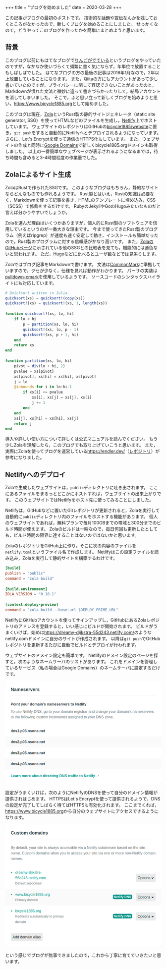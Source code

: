 +++
title = "ブログを始めました"
date = 2020-03-28
+++

この記事がブログの最初のポストです。
技術的な話題や宣伝なんかを残しておくところがなかったので，新しくブログを始めることにしました。
せっかくなので，どうやってこのブログを作ったかを簡単にまとめようと思います。

<!-- more -->

## 背景

このブログ以前にもはてなブログで[りんごがでている](http://bicycle1885.hatenablog.com/)というブログをやっていたのですが，なかなか使いづらくて頻繁に書く気にならず，年単位で放置することもしばしばでした。
はてなブログの方の最後の記事は2018年1月なので，2年以上放置していることになります。
また，Qiitaの方にもアカウントがあって少し書いていたのですが，プライバシーに関して容認できないことがあったのと，Markdownが慣れた文法と微妙に違って書きづらかったりして，結局アカウントを消してしまいました。
そこで，ふと思い立って新しくブログを始めようと思い，<https://www.bicycle1885.org>として始めました。

このブログは現在，[Zola](https://www.getzola.org/)というRust製の静的サイトジェネレータ（static site generator, SSG）を使ってHTMLなどのファイルを生成し，[Netlify](https://www.netlify.com/)上でホストしています。
ウェブサイトのレポジトリはGitHubの[bicycle1885/website](https://github.com/bicycle1885/website)に置き，`git push`をすると自動的にNetlifyへとデプロイされるようになっています。
さらに，Let's Encryptを使って通信のHTTPS化もしています。
また，ウェブサイトの作成と同時に[Google Domains](https://domains.google/)で新しくbicycle1885.orgドメインも取得しました。
以上の一番簡単なウェブページが表示されるようになるまでは，待ち時間も含めると3-4時間程度の作業量でした。


## Zolaによるサイト生成

ZolaはRustで作られたSSGです。
このようなブログはもちろん，静的なサイトならどんなものでも作れるようです。
Rust製とはいえ，Rustの知識は必要なく，Markdownを使って記事を書き，HTMLのテンプレートに埋め込み，CSS（SCSS）で修飾をするだけです。
RubyのJekyllやGoのHugoみたいなものだと言えば分かりやすいでしょうか。

Zolaを選んだ理由はいくつかありますが，個人的にRust製のソフトウェアを信用しているというのが一番大きな理由です。
今まで使ってきたRust製のプログラム（例えばripgrep）が速度も速く安定して動き，インストールも簡単だったので，Rust製のプログラムに対する信頼感がかなり高いです。
また，[ZolaのGitHubページ](https://github.com/getzola/zola)に示されている他のSSGとの比較表を見ても，機能的には遜色ないと思われます。
ただ，Hugoなどに比べるとユーザ数などでは見劣りします。

Zolaではブログ記事をMarkdownで書けます。
文法は[CommonMark](https://commonmark.org/)に準拠していますので，クセが少なく，仕様を見れば動作がわかります。
パーサの実装は[pulldown-cmark](https://github.com/raphlinus/pulldown-cmark)を使用しているようです。
ソースコードのシンタックスハイライトにも対応しています。

```julia
# Quicksort written in Julia.
quicksort(xs) = quicksort!(copy(xs))
quicksort!(xs) = quicksort!(xs, 1, length(xs))

function quicksort!(xs, lo, hi)
    if lo < hi
        p = partition(xs, lo, hi)
        quicksort!(xs, lo, p - 1)
        quicksort!(xs, p + 1, hi)
    end
    return xs
end

function partition(xs, lo, hi)
    pivot = div(lo + hi, 2)
    pvalue = xs[pivot]
    xs[pivot], xs[hi] = xs[hi], xs[pivot]
    j = lo
    @inbounds for i in lo:hi-1
        if xs[i] <= pvalue
            xs[i], xs[j] = xs[j], xs[i]
            j += 1
        end
    end
    xs[j], xs[hi] = xs[hi], xs[j]
    return j
end
```

導入や詳しい使い方について詳しくは公式マニュアルを読んでください。
もう少しZolaを理解したら，このブログでも取り上げていこうと思います。
また，実際にZolaを使ってブログを運営している<https://endler.dev/>（[レポジトリ](https://github.com/mre/mre.github.io)）が参考になりました。


## Netlifyへのデプロイ

Zolaで生成したウェブサイトは，`public`ディレクトリに吐き出されます。
ここにあるファイルをまるっとどこかにホストすれば，ウェブサイトの出来上がりです。
このウェブサイトではNetlifyをホスト先に使ってみることにしました。

Netlifyは，GitHubなどに置いたGitレポジトリが更新されると，Zolaを実行して自動的に`public`ディレクトリ内のファイルをホストする機能があります。
個人のウェブサイトであれば，無料プランで毎月100GBまでの帯域と300分までのビルド時間が使えます。
Zolaのビルドは一瞬なので，毎日何回も更新したとしても，ビルド時間の限界に達することはないのではないかと思います。

ZolaのレポジトリをGitHub上に作り，そこに次の内容のファイルを`netlify.toml`というファイル名で作成します。
Netlifyはこの設定ファイルを読み込み，Zolaを実行して静的サイトを構築するわけです。

```toml
[build]
publish = "public"
command = "zola build"

[build.environment]
ZOLA_VERSION = "0.10.1"

[context.deploy-preview]
command = "zola build --base-url $DEPLOY_PRIME_URL"
```

NetlifyにGitHubアカウントを使ってサインアップし，GitHubにあるZolaレポジトリのアドレスを登録すると，いい感じにビルドが開始されます。
ビルドがうまくいけば，始めは<https://dreamy-dijkstra-55d243.netlify.com/>のようなnetlify.comドメインに自分のサイトが作成されます。
以降は`git push`でGitHubレポジトリを更新するたびに自動でビルドとデプロイが行われます。

ウェブサイトのドメイン設定も簡単です。
Netlifyのドメイン設定のページを探すと，次のようなネームサーバのリストがあります。
これをドメインを管理しているサービス（私の場合はGoogle Domains）のネームサーバに設定するだけです。

<img src="nameservers-fs8.png" alt="screenshot of nameservers">

設定がうまくいけば，次のようにNetlifyのDNSを使って自分のドメイン情報が提供されはじめます。
HTTPSはLet's Encryptを使って提供されるようで，DNSの設定が完了してしばらく待てばHTTPSも有効化されます。
ここまでくれば，<https://www.bicycle1885.org>から自分のウェブサイトにアクセスできるようになります。

<img src="domain-management-settings-fs8.png" alt="screenshot of domain management settings">

という感じでブログが無事できましたので，これから丁寧に育てていきたいと思います。
